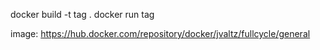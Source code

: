 docker build -t tag .
docker run tag

image: https://hub.docker.com/repository/docker/jvaltz/fullcycle/general
